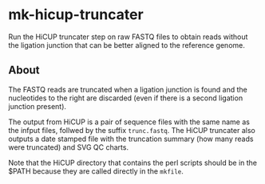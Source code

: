 # mk-hicup-truncater

Run the HiCUP truncater step on raw FASTQ files to obtain reads without the ligation junction that can be better aligned to the reference genome. 

## About ##

The FASTQ reads are truncated when a ligation junction is found and the nucleotides to the right are discarded (even if there is a second ligation junction present).

The output from HiCUP is a pair of sequence files with the same name as the infput files, follwed by the suffix `trunc.fastq`. The HiCUP truncater also outputs a date stamped file with the truncation summary (how  many reads were truncated) and SVG QC charts.

Note that the HiCUP directory that contains the perl scripts should be in the $PATH because they are called directly in the `mkfile`.

